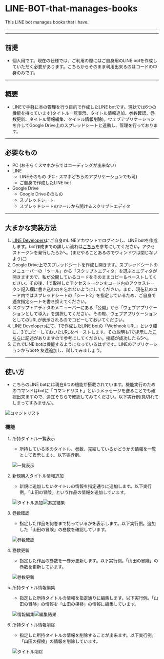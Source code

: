 # LINE-BOT-that-manages-books
This LINE bot manages books that I have.

---
---

## 前提
- 個人用です。現在の仕様では、ご利用の際にはご自身用のLINE botを作成していただく必要があります。こちらからそのまま利用出来るのはコードの中身のみです。

---
## 概要
- LINEで手軽に本の管理を行う目的で作成したLINE botです。現状では6つの機能を持っています(タイトル一覧表示、タイトル情報追加、巻数確認、巻数更新、タイトル情報編集、タイトル情報削除)。ウェブアプリケーションを介してGoogle Drive上のスプレッドシートと連動し、管理を行っております。

---

## 必要なもの
- PC (おそらくスマホからではコーディングが出来ない)
- LINE
    - LINEそのもの (PC・スマホどちらのアプリケーションでも可)
    - ご自身で作成したLINE bot
- Google Drive
    - Google Driveそのもの
    - スプレッドシート
    - スプレッドシートのツールから開けるスクリプトエディタ

---

## 大まかな実装方法

1. [LINE Developers](https://developers.line.biz/ja/)にご自身のLINEアカウントでログインし、LINE botを作成します。bot作成までの詳しい流れは[こちら](https://qiita.com/nkjm/items/38808bbc97d6927837cd#channel%E3%82%92%E4%BD%9C%E6%88%90%E3%81%99%E3%82%8B)を参考にしてください。アクセストークンを発行したら2へ。(まだやることあるのでウィンドウは閉じないように)
2. Google Drive上でスプレッドシートを作成し開きます。スプレッドシートのメニューバーの「ツール」から「スクリプトエディタ」を選ぶとエディタが開きますので、私が公開しているコードをそのままコピー＆ペーストしてください。その後、1で取得したアクセストークンをコード内のアクセストークン記入欄に書き込むのを忘れないようにしてください。また、現在私のコード内ではスプレッドシートの「シート2」を指定しているため、ご自身で適宜指定シートを書き換えてください。
3. スクリプトエディタのメニューバーにある「公開」から「ウェブアプリケーションとして導入」を選択してください。その際、ウェブアプリケーションとしてのURLが表示されるのでコピーしておいてください。
4. LINE Developersにて、1で作成したLINE botの「Webhook URL」という欄に、3でコピーしておいたURLをペーストします。その説明も1で提示した[こちら](https://qiita.com/nkjm/items/38808bbc97d6927837cd#channel%E3%82%92%E4%BD%9C%E6%88%90%E3%81%99%E3%82%8B)に記述がありますので参考にしてください。接続が成功したら5へ。
5. これでLINE botは機能するようになっているはずです。LINEのアプリケーションからbotを友達追加し、試してみましょう。

---

## 使い方
- こちらのLINE botには現在6つの機能が搭載されています。機能実行のためのコマンドはbotに「コマンドリスト」というメッセージを送ることでも確認出来ますので、適宜そちらで確認してみてください。以下実行例(見切れてしまってすみません)。

![コマンドリスト](https://github.com/kingStaku/LINE-BOT-that-manages-books/blob/master/images/CommandList.png)

### 機能

1. 所持タイトル一覧表示
    - 所持している本のタイトル、巻数、完結しているかどうかの情報を一覧として表示します。以下実行例。

    ![一覧表示](https://github.com/kingStaku/LINE-BOT-that-manages-books/blob/master/images/table.png)

1. 新規購入タイトル情報追加
    - 新規に追加したいタイトルの情報を指定通りに追加します。以下実行例。「山田の冒険」という作品の情報を追加しています。

    ![タイトル追加](https://github.com/kingStaku/LINE-BOT-that-manages-books/blob/master/images/add.png)![追加結果](https://github.com/kingStaku/LINE-BOT-that-manages-books/blob/master/images/add_result.png)

1. 巻数確認
    - 指定した作品を何巻まで持っているかを表示します。以下実行例。追加した「山田の冒険」の巻数を確認しています。

    ![巻数確認](https://github.com/kingStaku/LINE-BOT-that-manages-books/blob/master/images/check.png)

1. 巻数更新
    - 指定した作品の巻数を一巻分更新します。以下実行例。「山田の冒険」の巻数を更新しています。

    ![巻数更新](https://github.com/kingStaku/LINE-BOT-that-manages-books/blob/master/images/update.png)

1. 所持タイトル情報編集
    - 指定した所持タイトルの情報を指定通りに編集します。以下実行例。「山田の冒険」の情報を「山田の探検」の情報に編集しています。

    ![情報編集](https://github.com/kingStaku/LINE-BOT-that-manages-books/blob/master/images/edit.png)![編集結果](https://github.com/kingStaku/LINE-BOT-that-manages-books/blob/master/images/edit_result.png)

1. 所持タイトル情報削除
    - 指定した所持タイトルの情報を削除することが出来ます。以下実行例。「山田の探検」の情報を削除しています。

    ![タイトル削除](https://github.com/kingStaku/LINE-BOT-that-manages-books/blob/master/images/delete.png)
